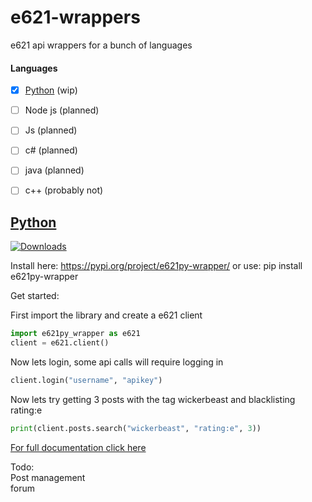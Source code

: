 # e621-wrappers
e621 api wrappers for a bunch of languages  

#### Languages
- [x] [Python](python) (wip)
- [ ] Node js (planned)
- [ ] Js (planned)
- [ ] c# (planned)
- [ ] java (planned)
- [ ] c++ (probably not)


## [Python](python)
[![Downloads](https://static.pepy.tech/personalized-badge/e621py-wrapper?period=month&units=international_system&left_color=black&right_color=orange&left_text=Downloads)](https://pepy.tech/project/e621py-wrapper)

Install here: https://pypi.org/project/e621py-wrapper/ or use:  pip install e621py-wrapper

Get started:    

First import the library and create a e621 client
```python
import e621py_wrapper as e621
client = e621.client()
```
  
Now lets login, some api calls will require logging in  
```python
client.login("username", "apikey")
```
Now lets try getting 3 posts with the tag wickerbeast and blacklisting rating:e
```python
print(client.posts.search("wickerbeast", "rating:e", 3))
```
[For full documentation click here](python/README.md)

Todo:  
Post management  
forum  
